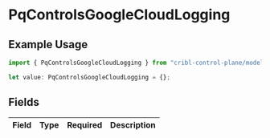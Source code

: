 # PqControlsGoogleCloudLogging

## Example Usage

```typescript
import { PqControlsGoogleCloudLogging } from "cribl-control-plane/models/operations";

let value: PqControlsGoogleCloudLogging = {};
```

## Fields

| Field       | Type        | Required    | Description |
| ----------- | ----------- | ----------- | ----------- |